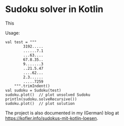 # Sudoku solver in Kotlin

This 

Usage:

```
val test = """
        3192.....
        ......7.1
        ...63....
        67.8.35..
        9.......3
        ..21.5.47
        ....62...
        2.3......
        .....7259
    """.trimIndent()
val sudoku = Sudoku(test)
sudoku.plot()  // plot unsolved Sudoku
println(sudoku.solveRecursive())
sudoku.plot()  // plot solution
```

The project is also documented in my (German) blog at <https://kofler.info/sudokus-mit-kotlin-loesen>.
